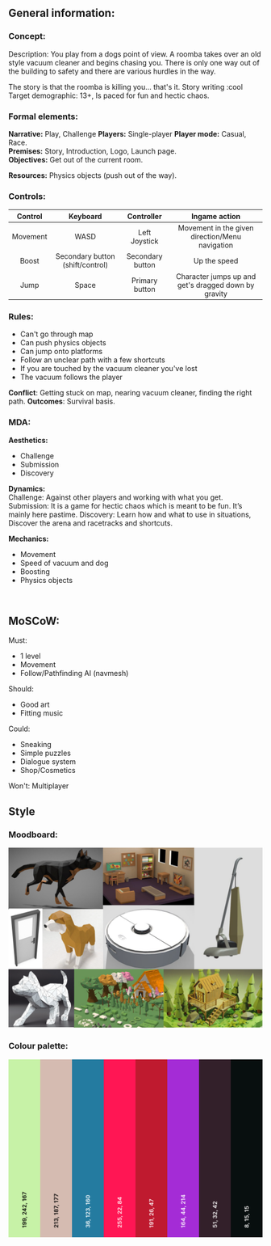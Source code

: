 ## General information:
### Concept:
Description: You play from a dogs point of view. A roomba takes over an old style vacuum cleaner and begins chasing you. There is only one way out of the building to safety and there are various hurdles in the way. 

The story is that the roomba is killing you... that's it. Story writing :cool
Target demographic: 13+, Is paced for fun and hectic chaos. 

           
### Formal elements:
**Narrative:** Play, Challenge
**Players:** Single-player
**Player mode:** Casual, Race.  
**Premises:** Story, Introduction, Logo, Launch page.  
**Objectives:** Get out of the current room.

**Resources:** Physics objects (push out of the way).

### Controls:
| Control     | Keyboard | Controller | Ingame action |
| :----: |    :----:   | :----: |  :---:  |
|  Movement   | WASD | Left Joystick  | Movement in the given direction/Menu navigation  |
| Boost   | Secondary button (shift/control) | Secondary button | Up the speed |
| Jump  |  Space | Primary button | Character jumps up and get's dragged down by gravity |

           

### Rules:

- Can't go through map
- Can push physics objects
- Can jump onto platforms
- Follow an unclear path with a few shortcuts
- If you are touched by the vacuum cleaner you've lost
- The vacuum follows the player


           

**Conflict**: Getting stuck on map, nearing vacuum cleaner, finding the right path.
**Outcomes**: Survival basis.

### MDA:
**Aesthetics:**
- Challenge
- Submission  
- Discovery

**Dynamics:**  
Challenge: Against other players and working with what you get.  
Submission: It is a game for hectic chaos which is meant to be fun. It’s mainly here pastime.
Discovery: Learn how and what to use in situations, Discover the arena and racetracks and shortcuts.  

  
**Mechanics:**
- Movement
- Speed of vacuum and dog
- Boosting
- Physics objects
<br> 

## MoSCoW:
Must:
- 1 level
- Movement
- Follow/Pathfinding AI (navmesh)

Should:
- Good art
- Fitting music

Could: 
- Sneaking
- Simple puzzles
- Dialogue system
- Shop/Cosmetics

Won't: 
Multiplayer

## Style
### Moodboard:
![Moodboard](./Assets/moodboard.png)

### Colour palette:
![Colours](./Assets/ColourVacuumPalette.png)
